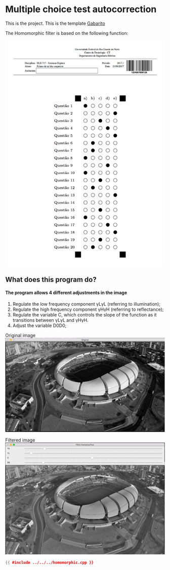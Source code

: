 # Multiple choice test autocorrection

This is the project.
This is the template [Gabarito](https://dinalivia.github.io/pdi/img/Gabarito.png)

The Homomorphic filter is based on the following function:

![gabarito](../img/Gabarito.png "gabarito")

## What does this program do? 
#### The program allows 4 different adjustments in the image
1. Regulate the low frequency component γLγL (referring to illumination);
2. Regulate the high frequency component γHγH (referring to reflectance);
3. Regulate the variable C, which controls the slope of the function as it transitions between γLγL and γHγH.
4. Adjust the variable D0D0;

Original image
![Original image](../img/original_homomorphic.png "Original")

Filtered image
![Filtered image](../img/filtered_homomorphic.png "Filtered")

```cpp
{{ #include ../../../homomorphic.cpp }}
```

